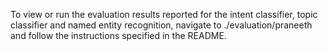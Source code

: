 To view or run the evaluation results reported for the intent classifier, topic classifier and named entity recognition, navigate to ./evaluation/praneeth and follow the instructions specified in the README.
